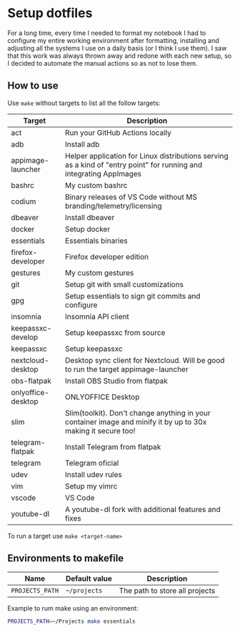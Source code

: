 # Setup dotfiles

For a long time, every time I needed to format my notebook I had to configure my entire working environment after formatting, installing and adjusting all the systems I use on a daily basis (or I think I use them). I saw that this work was always thrown away and redone with each new setup, so I decided to automate the manual actions so as not to lose them.

## How to use

Use `make` without targets to list all the follow targets:

| Target             | Description                                                                                                         |
| ------------------ | ------------------------------------------------------------------------------------------------------------------- |
| act                | Run your GitHub Actions locally                                                                                     |
| adb                | Install adb                                                                                                         |
| appimage-launcher  | Helper application for Linux distributions serving as a kind of "entry point" for running and integrating AppImages |
| bashrc             | My custom bashrc                                                                                                    |
| codium             | Binary releases of VS Code without MS branding/telemetry/licensing                                                  |
| dbeaver            | Install dbeaver                                                                                                     |
| docker             | Setup docker                                                                                                        |
| essentials         | Essentials binaries                                                                                                 |
| firefox-developer  | Firefox developer edition                                                                                           |
| gestures           | My custom gestures                                                                                                  |
| git                | Setup git with small customizations                                                                                 |
| gpg                | Setup essentials to sign git commits and configure                                                                  |
| insomnia           | Insomnia API client                                                                                                 |
| keepassxc-develop  | Setup keepassxc from source                                                                                         |
| keepassxc          | Setup keepassxc                                                                                                     |
| nextcloud-desktop  | Desktop sync client for Nextcloud. Will be good to run the target appimage-launcher                                 |
| obs-flatpak        | Install OBS Studio from flatpak                                                                                     |
| onlyoffice-desktop | ONLYOFFICE Desktop                                                                                                  |
| slim               | Slim(toolkit). Don't change anything in your container image and minify it by up to 30x making it secure too!       |
| telegram-flatpak   | Install Telegram from flatpak                                                                                       |
| telegram           | Telegram oficial                                                                                                    |
| udev               | Install udev rules                                                                                                  |
| vim                | Setup my vimrc                                                                                                      |
| vscode             | VS Code                                                                                                             |
| youtube-dl         | A youtube-dl fork with additional features and fixes                                                                |

To run a target use `make <target-name>`

## Environments to makefile

| Name            | Default value | Description                    |
| --------------- | ------------- | ------------------------------ |
| `PROJECTS_PATH` | `~/projects`  | The path to store all projects |

Example to rum make using an environment:

```bash
PROJECTS_PATH=~/Projects make essentials
```